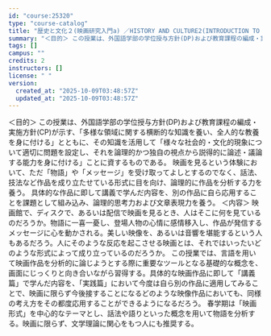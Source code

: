 ```yaml
---
id: "course:25320"
type: "course-catalog"
title: "歴史と文化２(映画研究入門a) ／HISTORY AND CULTURE2(INTRODUCTION TO FILM STUDIES A)"
summary: "＜目的＞ この授業は、外国語学部の学位授与方針(DP)および教育課程の編成・実施方針(CP)が示す、「多様な領域に関する横断的な知識を養い、全人的な教養を身に付ける」とともに、その知識を活用して「様々な社会的・文化的現象について適切に問題を…"
tags: []
campus: ""
credits: 2
instructors: []
license: " "
version:
  created_at: "2025-10-09T03:48:57Z"
  updated_at: "2025-10-09T03:48:57Z"
---
```


＜目的＞ この授業は、外国語学部の学位授与方針(DP)および教育課程の編成・実施方針(CP)が示す、「多様な領域に関する横断的な知識を養い、全人的な教養を身に付ける」とともに、その知識を活用して「様々な社会的・文化的現象について適切に問題を設定し、それを論理的かつ独自の視点から説得的に論述・議論する能力を身に付ける」ことに資するものである。 映画を見るという体験において、ただ「物語」や「メッセージ」を受け取ってよしとするのでなく、話法、技法など作品を成り立たせている形式に目を向け、論理的に作品を分析する力を養う。 具体的な作品に即して講義で学んだ内容を、別の作品に自ら応用することを課題として組み込み、論理的思考力および文章表現力を養う。 ＜内容＞ 映画館で、ディスクで、あるいは配信で映画を見るとき、人はそこに何を見ているのだろうか。物語に一喜一憂し、登場人物の心情に感情移入し、作品が発信するメッセージに心を動かされる。美しい映像を、あるいは音響を堪能するという人もあるだろう。人にそのような反応を起こさせる映画とは、それではいったいどのような形式によって成り立っているのだろうか。 この授業では、言語を用いて映画作品を分析的に論じようとする際に重要なツールとなる基礎的な概念を、画面にじっくりと向き合いながら習得する。具体的な映画作品に即して「講義篇」で学んだ内容を、「実践篇」において今度は自ら別の作品に適用してみることで、映画に限らず今後接することになるどのような映像作品においても、同様の考え方をその都度応用することができるようになるだろう。 春学期は「映画形式」を中心的なテーマとし、話法や語りといった概念を用いて物語を分析する。映画に限らず、文学理論に関心をもつ人にも推奨する。
